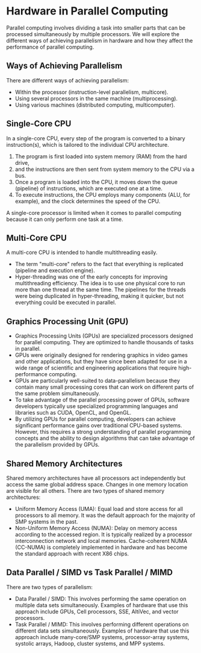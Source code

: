 # Hardware in Parallel Computing

Parallel computing involves dividing a task into smaller parts that can be processed simultaneously by multiple processors. We will explore the different ways of achieving parallelism in hardware and how they affect the performance of parallel computing.

## Ways of Achieving Parallelism

There are different ways of achieving parallelism:

- Within the processor (instruction-level parallelism, multicore).
- Using several processors in the same machine (multiprocessing).
- Using various machines (distributed computing, multicomputer).

## Single-Core CPU

In a single-core CPU, every step of the program is converted to a binary instruction(s), which is tailored to the individual CPU architecture. 

1. The program is first loaded into system memory (RAM) from the hard drive, 
2. and the instructions are then sent from system memory to the CPU via a bus. 
3. Once a program is loaded into the CPU, it moves down the queue (pipeline) of instructions, which are executed one at a time. 
4. To execute instructions, the CPU employs many components (ALU, for example), and the clock determines the speed of the CPU.

A single-core processor is limited when it comes to parallel computing because it can only perform one task at a time. 

## Multi-Core CPU

A multi-core CPU is intended to handle multithreading easily. 

* The term "multi-core" refers to the fact that everything is replicated (pipeline and execution engine). 
* Hyper-threading was one of the early concepts for improving multithreading efficiency. The idea is to use one physical core to run more than one thread at the same time. The pipelines for the threads were being duplicated in hyper-threading, making it quicker, but not everything could be executed in parallel.

## Graphics Processing Unit (GPU)

* Graphics Processing Units (GPUs) are specialized processors designed for parallel computing. They are optimized to handle thousands of tasks in parallel.
* GPUs were originally designed for rendering graphics in video games and other applications, but they have since been adapted for use in a wide range of scientific and engineering applications that require high-performance computing.
* GPUs are particularly well-suited to data-parallelism because they contain many small processing cores that can work on different parts of the same problem simultaneously.
* To take advantage of the parallel processing power of GPUs, software developers typically use specialized programming languages and libraries such as CUDA, OpenCL, and OpenGL.
* By utilizing GPUs for parallel computing, developers can achieve significant performance gains over traditional CPU-based systems. However, this requires a strong understanding of parallel programming concepts and the ability to design algorithms that can take advantage of the parallelism provided by GPUs.

## Shared Memory Architectures

Shared memory architectures have all processors act independently but access the same global address space. Changes in one memory location are visible for all others. There are two types of shared memory architectures:

- Uniform Memory Access (UMA): Equal load and store access for all processors to all memory. It was the default approach for the majority of SMP systems in the past.
- Non-Uniform Memory Access (NUMA): Delay on memory access according to the accessed region. It is typically realized by a processor interconnection network and local memories. Cache-coherent NUMA (CC-NUMA) is completely implemented in hardware and has become the standard approach with recent X86 chips.

## Data Parallel / SIMD vs Task Parallel / MIMD

There are two types of parallelism:

- Data Parallel / SIMD: This involves performing the same operation on multiple data sets simultaneously. Examples of hardware that use this approach include GPUs, Cell processors, SSE, AltiVec, and vector processors.
- Task Parallel / MIMD: This involves performing different operations on different data sets simultaneously. Examples of hardware that use this approach include many-core/SMP systems, processor-array systems, systolic arrays, Hadoop, cluster systems, and MPP systems.

